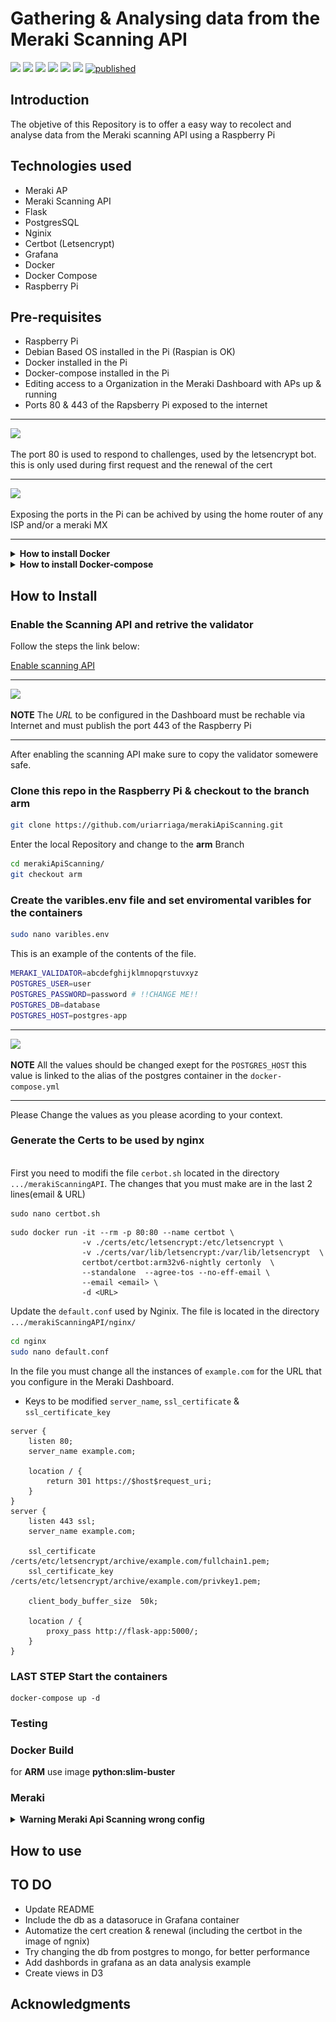 # Gathering & Analysing data from the Meraki Scanning API

![](https://img.shields.io/badge/PostgreSQL-316192?style=for-the-badge&logo=postgresql&logoColor=white)
![](https://img.shields.io/badge/Docker-2CA5E0?style=for-the-badge&logo=docker&logoColor=white)
![](https://img.shields.io/badge/Flask-000000?style=for-the-badge&logo=flask&logoColor=white)
![](https://img.shields.io/badge/Python-FFD43B?style=for-the-badge&logo=python&logoColor=blue)
![](https://img.shields.io/badge/Grafana-F2F4F9?style=for-the-badge&logo=grafana&logoColor=orange&labelColor=F2F4F9)
![](https://img.shields.io/badge/Nginx-009639?style=for-the-badge&logo=nginx&logoColor=white)
[![published](https://static.production.devnetcloud.com/codeexchange/assets/images/devnet-published.svg)](https://developer.cisco.com/codeexchange/github/repo/uriarriaga/merakiApiScanning)

## Introduction
The objetive of this Repository is to offer a easy way to recolect and analyse data from the Meraki scanning API using a Raspberry Pi

## Technologies used
- Meraki AP
- Meraki Scanning API
- Flask
- PostgresSQL
- Nginix
- Certbot (Letsencrypt)
- Grafana
- Docker
- Docker Compose
- Raspberry Pi


## Pre-requisites 

- Raspberry Pi 
- Debian Based OS installed in the Pi (Raspian is OK)
- Docker  installed in the Pi
- Docker-compose  installed in the Pi
- Editing access to a Organization in the Meraki Dashboard with APs up & running 
- Ports 80 & 443 of the Rapsberry Pi exposed to the internet 

---
![](https://img.shields.io/badge/NOTE-yellow) 

The port 80 is used to respond to challenges, used by the letsencrypt bot.
this is only used during first request  and the renewal of the cert 

---

![](https://img.shields.io/badge/NOTE-yellow) 

Exposing the ports in the Pi can be achived by using the home router of any ISP and/or a meraki MX

---

<details><summary><b>How to install Docker</b></summary>

<p>Follows the steps detailed in the following link:
</p>

[Install Docker](https://docs.docker.com/engine/install/debian/#install-using-the-convenience-script)

</details>

<details><summary><b>How to install Docker-compose</b></summary>
<p>Follows the steps detailed in the following link:
</p>

[Install Docker Compose](https://docs.docker.com/compose/install/)
</details>

## How to Install

### Enable the Scanning API and retrive the validator 

Follow the steps the link below:

[Enable scanning API](https://developer.cisco.com/meraki/scanning-api/#!enable-scanning-api) 

- - - 

![](https://img.shields.io/badge/NOTE-yellow) 

**NOTE** The *URL* to be configured in the Dashboard must be rechable via Internet and must publish the port 443 of the Raspberry Pi 

- - - 
After enabling the scanning API make sure to copy the validator somewere safe. 



### Clone this repo in the Raspberry Pi & checkout to the branch **arm**
``` bash
git clone https://github.com/uriarriaga/merakiApiScanning.git
```
Enter the local Repository and change to the **arm** Branch
``` bash 
cd merakiApiScanning/
git checkout arm
```
### Create the varibles.env file and set enviromental varibles for the containers 

``` bash
sudo nano varibles.env
```
This is an example of the contents of the file.
```bash
MERAKI_VALIDATOR=abcdefghijklmnopqrstuvxyz
POSTGRES_USER=user
POSTGRES_PASSWORD=password # !!CHANGE ME!! 
POSTGRES_DB=database
POSTGRES_HOST=postgres-app
```
- - -

![](https://img.shields.io/badge/NOTE-yellow)

**NOTE** All the values should be changed exept for the `POSTGRES_HOST` this value is linked to the alias of the postgres container in the `docker-compose.yml`

- - -

Please Change the values as you please acording to your context.

### Generate the Certs to be used by nginx

<br>First you need to modifi the file `cerbot.sh` located in the directory `.../merakiScanningAPI`. The changes that you must make are in the last 2 lines(email & URL) 
```
sudo nano certbot.sh
```
```
sudo docker run -it --rm -p 80:80 --name certbot \
                -v ./certs/etc/letsencrypt:/etc/letsencrypt \
                -v ./certs/var/lib/letsencrypt:/var/lib/letsencrypt  \
                certbot/certbot:arm32v6-nightly certonly  \
                --standalone  --agree-tos --no-eff-email \
                --email <email> \
                -d <URL>
```
Update the `default.conf` used by Nginix. The file is located in the directory 
`.../merakiScanningAPI/nginx/`

``` bash
cd nginx
sudo nano default.conf
```
In the file you must change  all the instances of `example.com`  for the URL that you configure in the Meraki Dashboard. 
- Keys to be modified `server_name`, `ssl_certificate` & `ssl_certificate_key`
``` 
server {
    listen 80;
    server_name example.com;

    location / {
        return 301 https://$host$request_uri;
    }
}
server {
    listen 443 ssl;
    server_name example.com;

    ssl_certificate     /certs/etc/letsencrypt/archive/example.com/fullchain1.pem;
    ssl_certificate_key /certs/etc/letsencrypt/archive/example.com/privkey1.pem;

    client_body_buffer_size  50k;

    location / {
        proxy_pass http://flask-app:5000/;
    }
}
```
### **LAST STEP** Start the containers
```
docker-compose up -d
```

### Testing

### Docker Build
for **ARM** use image **python:slim-buster**

### Meraki
<details><summary><b>Warning Meraki Api Scanning wrong config</b></summary>

![Config in meraki dashboard](images/exampleConfigMeraki.png)
</details>

## How to use

## TO DO
- Update README
- Include the db as a datasoruce in Grafana container
- Automatize the cert creation & renewal (including the certbot in the image of ngnix)
- Try changing the db from postgres to mongo, for better performance 
- Add dashbords in grafana as an data analysis example
- Create views in D3 

## Acknowledgments